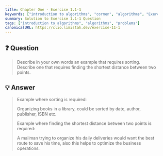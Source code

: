 ```yaml
---
title: Chapter One - Exercise 1.1-1
keywords: ["introduction to algorithms", "cormen", "algorithms", "Exercise 1.1-1"]
summary: Solution to Exercise 1.1-1 Question
tags: ["introduction to algorithms", "algorithms", "problems"]
canonicalURL: https://clio.limistah.dev/exercise-11-1
---
```


## ❓ Question 

> Describe in your own words an example that requires sorting. Describe one that requires finding the shortest distance between two points.

## 💡 Answer

> Example where sorting is required:
>
> Organizing books in a library, could be sorted by date, author, publisher, ISBN etc.
> 
> Example where finding the shortest distance between two points is required:
> 
> A mailman trying to organize his daily deliveries would want the best route to save his time, also this helps to optimize the business operations.